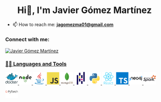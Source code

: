 <h1 align="center">Hi👋, I'm Javier Gómez Martínez</h1>

- 📫 How to reach me: **jagomezma01@gmail.com**

### Connect with me:

<p align="left">
<a href="https://www.linkedin.com/in/javier-g%C3%B3mez-mart%C3%ADnez-b578331a9/" target="blank"><img align="center" src="https://raw.githubusercontent.com/rahuldkjain/github-profile-readme-generator/master/src/images/icons/Social/linked-in-alt.svg" alt="Javier Gómez Martínez" height="30" width="40"/>
</p>

### 👨‍💻 Languages and Tools

<p align="left"> 
<a href="https://www.docker.com/" target="_blank" rel="noreferrer"> <img src="https://raw.githubusercontent.com/devicons/devicon/master/icons/docker/docker-original-wordmark.svg" alt="docker" width="40" height="40"/> 
<a href="https://nodejs.org/" target="_blank" rel="noreferrer"> <img src="https://raw.githubusercontent.com/devicons/devicon/refs/heads/master/icons/nodejs/nodejs-original-wordmark.svg" alt="nodejs" width="40" height="40"/> 
<a href="https://www.java.com" target="_blank" rel="noreferrer"> <img src="https://raw.githubusercontent.com/devicons/devicon/master/icons/java/java-original.svg" alt="java" width="40" height="40"/>
<a href="https://developer.mozilla.org/en-US/docs/Web/JavaScript" target="_blank" rel="noreferrer"> <img src="https://raw.githubusercontent.com/devicons/devicon/master/icons/javascript/javascript-original.svg" alt="javascript" width="40" height="40"/>
<a href="https://www.mongodb.com/" target="_blank" rel="noreferrer"> <img src="https://raw.githubusercontent.com/devicons/devicon/master/icons/mongodb/mongodb-original-wordmark.svg" alt="mongodb" width="40" height="40"/>
<a href="https://pandas.pydata.org/" target="_blank" rel="noreferrer"> <img src="https://raw.githubusercontent.com/devicons/devicon/2ae2a900d2f041da66e950e4d48052658d850630/icons/pandas/pandas-original.svg" alt="pandas" width="40" height="40"/>
<a href="https://www.python.org" target="_blank" rel="noreferrer"> <img src="https://raw.githubusercontent.com/devicons/devicon/master/icons/python/python-original.svg" alt="python" width="40" height="40"/>
<a href="https://reactjs.org/" target="_blank" rel="noreferrer"> <img src="https://raw.githubusercontent.com/devicons/devicon/master/icons/react/react-original-wordmark.svg" alt="react" width="40" height="40"/>
<a href="https://www.typescriptlang.org/" target="_blank" rel="noreferrer"> <img src="https://raw.githubusercontent.com/devicons/devicon/master/icons/typescript/typescript-original.svg" alt="typescript" width="40" height="40"/>
<a href="https://neo4j.com/" target="_blank" rel="noreferrer"> <img src="https://raw.githubusercontent.com/devicons/devicon/refs/heads/master/icons/neo4j/neo4j-original-wordmark.svg" alt="neo4j" width="40" height="40"/>
<a href="https://spark.apache.org/" target="_blank" rel="noreferrer"> <img src="https://raw.githubusercontent.com/devicons/devicon/refs/heads/master/icons/apachespark/apachespark-original-wordmark.svg" alt="spark" width="40" height="40"/>
<a href="https://pytorch.org/" target="_blank" rel="noreferrer"> <img src="https://raw.githubusercontent.com/devicons/devicon/refs/heads/master/icons/pytorch/pytorch-original-wordmark.svg" alt="pytorch" width="40" height="40"/>
</p>